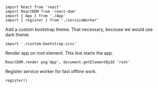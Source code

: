     import React from 'react'
    import ReactDOM from 'react-dom'
    import { App } from './App'
    import { register } from './serviceWorker'

Add a custom bootstrap theme. That necessary, becouse we would
use dark theme.

    import './custom-bootstrap.scss'

Render app on root element. This line starts the app.

    ReactDOM.render pug'App', document.getElementById 'root'

Register service worker for fast offline work.

    register()
